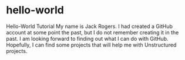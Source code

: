 # hello-world
Hello-World Tutorial
My name is Jack Rogers. I had created a GitHub account at some point the past, but I do not remember creating it in the past. I am looking forward to finding out what I can do with GitHub. Hopefully, I can find some projects that will help me with Unstructured projects.
